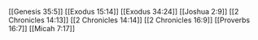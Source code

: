 [[Genesis 35:5]]
[[Exodus 15:14]]
[[Exodus 34:24]]
[[Joshua 2:9]]
[[2 Chronicles 14:13]]
[[2 Chronicles 14:14]]
[[2 Chronicles 16:9]]
[[Proverbs 16:7]]
[[Micah 7:17]]

